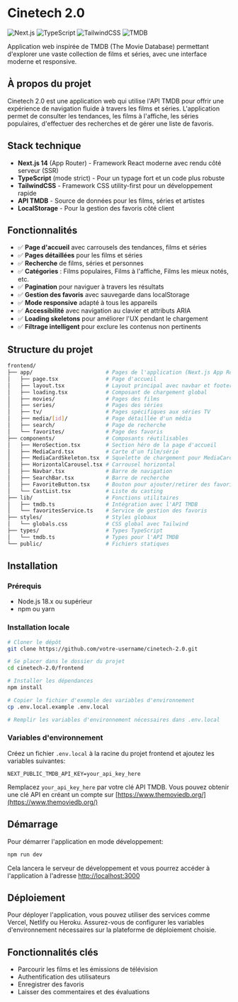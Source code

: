 # Cinetech 2.0

![Next.js](https://img.shields.io/badge/Next.js-14-black?style=flat&logo=next.js)
![TypeScript](https://img.shields.io/badge/TypeScript-5-blue?style=flat&logo=typescript)
![TailwindCSS](https://img.shields.io/badge/TailwindCSS-3-06B6D4?style=flat&logo=tailwindcss&logoColor=white)
![TMDB](https://img.shields.io/badge/TMDB-API-01B4E4?style=flat)

Application web inspirée de TMDB (The Movie Database) permettant d'explorer une vaste collection de films et séries, avec une interface moderne et responsive.

## À propos du projet

Cinetech 2.0 est une application web qui utilise l'API TMDB pour offrir une expérience de navigation fluide à travers les films et séries. L'application permet de consulter les tendances, les films à l'affiche, les séries populaires, d'effectuer des recherches et de gérer une liste de favoris.

## Stack technique

- **Next.js 14** (App Router) - Framework React moderne avec rendu côté serveur (SSR)
- **TypeScript** (mode strict) - Pour un typage fort et un code plus robuste
- **TailwindCSS** - Framework CSS utility-first pour un développement rapide
- **API TMDB** - Source de données pour les films, séries et artistes
- **LocalStorage** - Pour la gestion des favoris côté client

## Fonctionnalités

- ✅ **Page d'accueil** avec carrousels des tendances, films et séries
- ✅ **Pages détaillées** pour les films et séries
- ✅ **Recherche** de films, séries et personnes
- ✅ **Catégories** : Films populaires, Films à l'affiche, Films les mieux notés, etc.
- ✅ **Pagination** pour naviguer à travers les résultats
- ✅ **Gestion des favoris** avec sauvegarde dans localStorage
- ✅ **Mode responsive** adapté à tous les appareils
- ✅ **Accessibilité** avec navigation au clavier et attributs ARIA
- ✅ **Loading skeletons** pour améliorer l'UX pendant le chargement
- ✅ **Filtrage intelligent** pour exclure les contenus non pertinents

## Structure du projet

```bash
frontend/
├── app/                       # Pages de l'application (Next.js App Router)
│   ├── page.tsx               # Page d'accueil
│   ├── layout.tsx             # Layout principal avec navbar et footer
│   ├── loading.tsx            # Composant de chargement global
│   ├── movies/                # Pages des films
│   ├── series/                # Pages des séries
│   ├── tv/                    # Pages spécifiques aux séries TV
│   ├── media/[id]/            # Page détaillée d'un média
│   ├── search/                # Page de recherche
│   └── favorites/             # Page des favoris
├── components/                # Composants réutilisables
│   ├── HeroSection.tsx        # Section héro de la page d'accueil
│   ├── MediaCard.tsx          # Carte d'un film/série
│   ├── MediaCardSkeleton.tsx  # Squelette de chargement pour MediaCard
│   ├── HorizontalCarousel.tsx # Carrousel horizontal
│   ├── Navbar.tsx             # Barre de navigation
│   ├── SearchBar.tsx          # Barre de recherche
│   ├── FavoriteButton.tsx     # Bouton pour ajouter/retirer des favoris
│   └── CastList.tsx           # Liste du casting
├── lib/                       # Fonctions utilitaires
│   ├── tmdb.ts                # Intégration avec l'API TMDB
│   └── favoritesService.ts    # Service de gestion des favoris
├── styles/                    # Styles globaux
│   └── globals.css            # CSS global avec Tailwind
├── types/                     # Types TypeScript
│   └── tmdb.ts                # Types pour l'API TMDB
└── public/                    # Fichiers statiques
```

## Installation

### Prérequis

- Node.js 18.x ou supérieur
- npm ou yarn

### Installation locale

```bash
# Cloner le dépôt
git clone https://github.com/votre-username/cinetech-2.0.git

# Se placer dans le dossier du projet
cd cinetech-2.0/frontend

# Installer les dépendances
npm install

# Copier le fichier d'exemple des variables d'environnement
cp .env.local.example .env.local

# Remplir les variables d'environnement nécessaires dans .env.local
```

### Variables d'environnement

Créez un fichier `.env.local` à la racine du projet frontend et ajoutez les variables suivantes:

```
NEXT_PUBLIC_TMDB_API_KEY=your_api_key_here
```

Remplacez `your_api_key_here` par votre clé API TMDB. Vous pouvez obtenir une clé API en créant un compte sur [https://www.themoviedb.org/](https://www.themoviedb.org/)

## Démarrage

Pour démarrer l'application en mode développement:

```bash
npm run dev
```

Cela lancera le serveur de développement et vous pourrez accéder à l'application à l'adresse [http://localhost:3000](http://localhost:3000)

## Déploiement

Pour déployer l'application, vous pouvez utiliser des services comme Vercel, Netlify ou Heroku. Assurez-vous de configurer les variables d'environnement nécessaires sur la plateforme de déploiement choisie.

## Fonctionnalités clés

- Parcourir les films et les émissions de télévision
- Authentification des utilisateurs
- Enregistrer des favoris
- Laisser des commentaires et des évaluations
